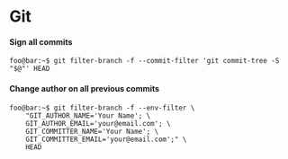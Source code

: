 # Git

#### Sign all commits
```console
foo@bar:~$ git filter-branch -f --commit-filter 'git commit-tree -S "$@"' HEAD
```

#### Change author on all previous commits
```console
foo@bar:~$ git filter-branch -f --env-filter \
    "GIT_AUTHOR_NAME='Your Name'; \
    GIT_AUTHOR_EMAIL='your@email.com'; \
    GIT_COMMITTER_NAME='Your Name'; \
    GIT_COMMITTER_EMAIL='your@email.com';" \
    HEAD
```
